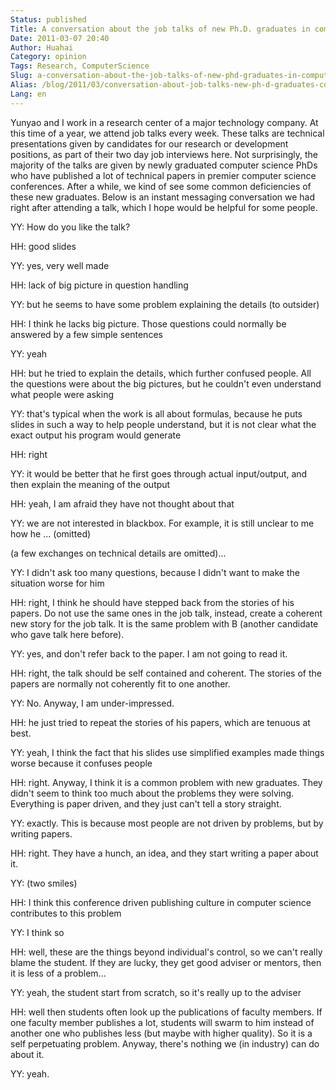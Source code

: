 ```yaml
---
Status: published
Title: A conversation about the job talks of new Ph.D. graduates in computer science
Date: 2011-03-07 20:40
Author: Huahai
Category: opinion
Tags: Research, ComputerScience
Slug: a-conversation-about-the-job-talks-of-new-phd-graduates-in-computer-science
Alias: /blog/2011/03/conversation-about-job-talks-new-ph-d-graduates-computer-science
Lang: en
---
```


Yunyao and I work in a research center of a major technology company. At this time of a year, we attend job talks every week. These talks are technical presentations given by candidates for our research or development positions, as part of their two day job interviews here. Not surprisingly, the majority of the talks are given by newly graduated computer science PhDs who have published a lot of technical papers in premier computer science conferences. After a while, we kind of see some common deficiencies of these new graduates. Below is an instant messaging conversation we had right after attending a talk, which I hope would be helpful for some people.

YY: How do you like the talk?

HH: good slides

YY: yes, very well made

HH: lack of big picture in question handling

YY: but he seems to have some problem explaining the details (to outsider)

HH: I think he lacks big picture. Those questions could normally be answered by a few simple sentences

YY: yeah

HH: but he tried to explain the details, which further confused people. All the questions were about the big pictures, but he couldn't even understand what people were asking

YY: that's typical when the work is all about formulas, because he puts slides in such a way to help people understand, but it is not clear what the exact output his program would generate

HH: right

YY: it would be better that he first goes through actual input/output, and then explain the meaning of the output

HH: yeah, I am afraid they have not thought about that

YY: we are not interested in blackbox. For example, it is still unclear to me how he ... (omitted)

(a few exchanges on technical details are omitted)...

YY: I didn't ask too many questions, because I didn't want to make the situation worse for him

HH: right, I think he should have stepped back from the stories of his papers. Do not use the same ones in the job talk, instead, create a coherent new story for the job talk. It is the same problem with B (another candidate who gave talk here before).

YY: yes, and don't refer back to the paper. I am not going to read it.

HH: right, the talk should be self contained and coherent. The stories of the papers are normally not coherently fit to one another.

YY: No. Anyway, I am under-impressed.

HH: he just tried to repeat the stories of his papers, which are tenuous at best.

YY: yeah, I think the fact that his slides use simplified examples made things worse because it confuses people

HH: right. Anyway, I think it is a common problem with new graduates. They didn't seem to think too much about the problems they were solving. Everything is paper driven, and they just can't tell a story straight.

YY: exactly. This is because most people are not driven by problems, but by writing papers.

HH: right. They have a hunch, an idea, and they start writing a paper about it.

YY: (two smiles)

HH: I think this conference driven publishing culture in computer science contributes to this problem

YY: I think so

HH: well, these are the things beyond individual's control, so we can't really blame the student. If they are lucky, they get good adviser or mentors, then it is less of a problem...

YY: yeah, the student start from scratch, so it's really up to the adviser

HH: well then students often look up the publications of faculty members. If one faculty member publishes a lot, students will swarm to him instead of another one who publishes less (but maybe with higher quality). So it is a self perpetuating problem. Anyway, there's nothing we (in industry) can do about it.

YY: yeah.
